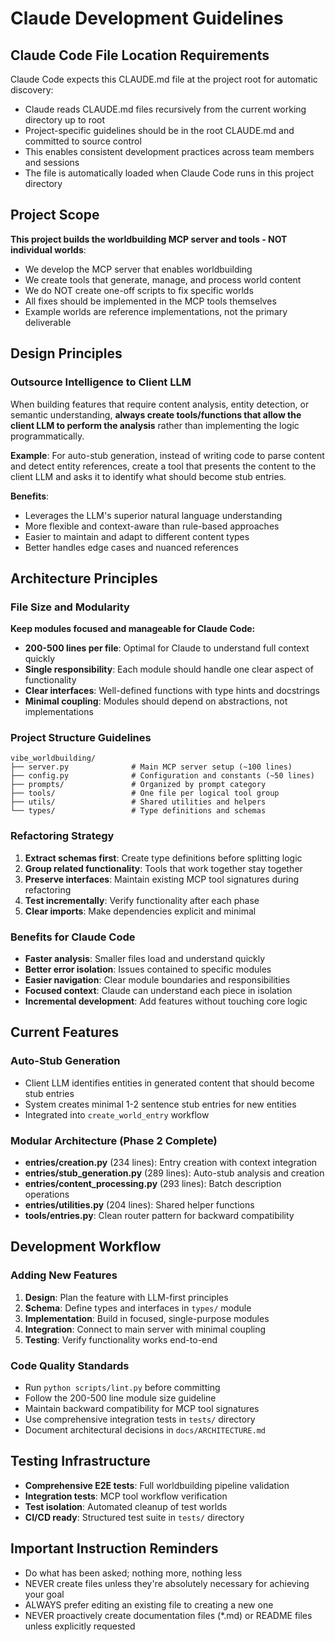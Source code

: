 # Claude Development Guidelines

## Claude Code File Location Requirements

Claude Code expects this CLAUDE.md file at the project root for automatic discovery:
- Claude reads CLAUDE.md files recursively from the current working directory up to root
- Project-specific guidelines should be in the root CLAUDE.md and committed to source control
- This enables consistent development practices across team members and sessions
- The file is automatically loaded when Claude Code runs in this project directory

## Project Scope
**This project builds the worldbuilding MCP server and tools - NOT individual worlds**:
- We develop the MCP server that enables worldbuilding
- We create tools that generate, manage, and process world content
- We do NOT create one-off scripts to fix specific worlds
- All fixes should be implemented in the MCP tools themselves
- Example worlds are reference implementations, not the primary deliverable

## Design Principles

### Outsource Intelligence to Client LLM
When building features that require content analysis, entity detection, or semantic understanding, **always create tools/functions that allow the client LLM to perform the analysis** rather than implementing the logic programmatically.

**Example**: For auto-stub generation, instead of writing code to parse content and detect entity references, create a tool that presents the content to the client LLM and asks it to identify what should become stub entries.

**Benefits**:
- Leverages the LLM's superior natural language understanding
- More flexible and context-aware than rule-based approaches  
- Easier to maintain and adapt to different content types
- Better handles edge cases and nuanced references

## Architecture Principles

### File Size and Modularity
**Keep modules focused and manageable for Claude Code:**
- **200-500 lines per file**: Optimal for Claude to understand full context quickly
- **Single responsibility**: Each module should handle one clear aspect of functionality
- **Clear interfaces**: Well-defined functions with type hints and docstrings
- **Minimal coupling**: Modules should depend on abstractions, not implementations

### Project Structure Guidelines
```
vibe_worldbuilding/
├── server.py              # Main MCP server setup (~100 lines)
├── config.py              # Configuration and constants (~50 lines)
├── prompts/               # Organized by prompt category
├── tools/                 # One file per logical tool group
├── utils/                 # Shared utilities and helpers
└── types/                 # Type definitions and schemas
```

### Refactoring Strategy
1. **Extract schemas first**: Create type definitions before splitting logic
2. **Group related functionality**: Tools that work together stay together
3. **Preserve interfaces**: Maintain existing MCP tool signatures during refactoring
4. **Test incrementally**: Verify functionality after each phase
5. **Clear imports**: Make dependencies explicit and minimal

### Benefits for Claude Code
- **Faster analysis**: Smaller files load and understand quickly
- **Better error isolation**: Issues contained to specific modules
- **Easier navigation**: Clear module boundaries and responsibilities
- **Focused context**: Claude can understand each piece in isolation
- **Incremental development**: Add features without touching core logic

## Current Features

### Auto-Stub Generation
- Client LLM identifies entities in generated content that should become stub entries
- System creates minimal 1-2 sentence stub entries for new entities
- Integrated into `create_world_entry` workflow

### Modular Architecture (Phase 2 Complete)
- **entries/creation.py** (234 lines): Entry creation with context integration
- **entries/stub_generation.py** (289 lines): Auto-stub analysis and creation  
- **entries/content_processing.py** (293 lines): Batch description operations
- **entries/utilities.py** (204 lines): Shared helper functions
- **tools/entries.py**: Clean router pattern for backward compatibility

## Development Workflow

### Adding New Features
1. **Design**: Plan the feature with LLM-first principles
2. **Schema**: Define types and interfaces in `types/` module
3. **Implementation**: Build in focused, single-purpose modules
4. **Integration**: Connect to main server with minimal coupling
5. **Testing**: Verify functionality works end-to-end

### Code Quality Standards
- Run `python scripts/lint.py` before committing
- Follow the 200-500 line module size guideline
- Maintain backward compatibility for MCP tool signatures
- Use comprehensive integration tests in `tests/` directory
- Document architectural decisions in `docs/ARCHITECTURE.md`

## Testing Infrastructure
- **Comprehensive E2E tests**: Full worldbuilding pipeline validation
- **Integration tests**: MCP tool workflow verification
- **Test isolation**: Automated cleanup of test worlds
- **CI/CD ready**: Structured test suite in `tests/` directory

## Important Instruction Reminders
- Do what has been asked; nothing more, nothing less
- NEVER create files unless they're absolutely necessary for achieving your goal
- ALWAYS prefer editing an existing file to creating a new one
- NEVER proactively create documentation files (*.md) or README files unless explicitly requested